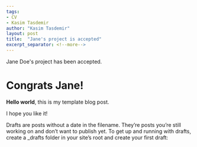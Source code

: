 ```yaml
---
tags:
- CV
- Kasim Tasdemir
author: "Kasim Tasdemir"
layout: post
title:  "Jane's project is accepted"
excerpt_separator: <!--more-->
---
```

Jane Doe's project has been accepted.
<!--more-->
# Congrats Jane!
**Hello world**, this is my template blog post.

I hope you like it!

<!--more-->

Drafts are posts without a date in the filename. They’re posts you’re still working on and don’t want to publish yet. To get up and running with drafts, create a _drafts folder in your site’s root and create your first draft:
